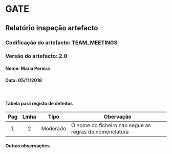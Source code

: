 # GATE
## Relatório inspeção artefacto
### Codificação do artefacto: TEAM_MEETINGS
### Versão do artefacto: 2.0
#### Nome: Maria Pereira
#### Data: 05/11/2018

</br>

#### Tabela para registo de defeitos
|Pag|Linha|Tipo|Obervação
|:---:|:---:|:---:|---
|1|2|Moderado|O nome do ficheiro nao segue as regras de nomenclatura

#### Outras observações


</br>